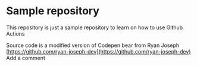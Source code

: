 # Sample repository 

This repository is just a sample repository to learn on how to use Github Actions

Source code is a modified version of Codepen bear from Ryan Joseph [https://github.com/ryan-joseph-dev](https://github.com/ryan-joseph-dev)
Add a comment
